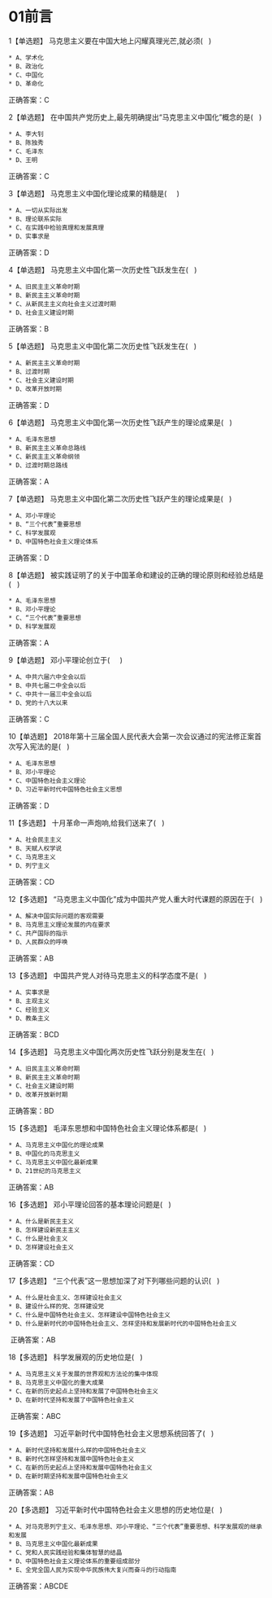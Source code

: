 # 01前言

1【单选题】 马克思主义要在中国大地上闪耀真理光芒,就必须(   )   

    * A、学术化 
    * B、政治化 
    * C、中国化 
    * D、革命化 
正确答案：C   

2【单选题】 在中国共产党历史上,最先明确提出“马克思主义中国化”概念的是(   )   

    * A、李大钊 
    * B、陈独秀 
    * C、毛泽东 
    * D、王明 
正确答案：C   

3【单选题】 马克思主义中国化理论成果的精髓是(     )   

    * A、一切从实际出发 
    * B、理论联系实际 
    * C、在实践中检验真理和发展真理 
    * D、实事求是
正确答案：D   

4【单选题】 马克思主义中国化第一次历史性飞跃发生在(   )   

    * A、旧民主主义革命时期 
    * B、新民主主义革命时期
    * C、从新民主主义向社会主义过渡时期
    * D、社会主义建设时期
正确答案：B   

5【单选题】 马克思主义中国化第二次历史性飞跃发生在(   )   

    * A、新民主主义革命时期 
    * B、过渡时期 
    * C、社会主义建设时期 
    * D、改革开放时期 
正确答案：D   

6【单选题】 马克思主义中国化第一次历史性飞跃产生的理论成果是(   )   

    * A、毛泽东思想 
    * B、新民主主义革命总路线 
    * C、新民主主义革命纲领 
    * D、过渡时期总路线 
正确答案：A   

7【单选题】 马克思主义中国化第二次历史性飞跃产生的理论成果是(   )   

    * A、邓小平理论 
    * B、“三个代表”重要思想 
    * C、科学发展观 
    * D、中国特色社会主义理论体系 
正确答案：D   

8【单选题】 被实践证明了的关于中国革命和建设的正确的理论原则和经验总结是(   )   

    * A、毛泽东思想 
    * B、邓小平理论 
    * C、“三个代表”重要思想 
    * D、科学发展观 
正确答案：A   

9【单选题】 邓小平理论创立于(     )   

    * A、中共六届六中全会以后 
    * B、中共七届二中全会以后 
    * C、中共十一届三中全会以后 
    * D、党的十八大以来 
正确答案：C   

10【单选题】 2018年第十三届全国人民代表大会第一次会议通过的宪法修正案首次写入宪法的是(   )   

    * A、毛泽东思想 
    * B、邓小平理论
    * C、中国特色社会主义理论 
    * D、习近平新时代中国特色社会主义思想 
正确答案：D   

11【多选题】 十月革命一声炮响,给我们送来了(   )   

    * A、社会民主主义 
    * B、天赋人权学说 
    * C、马克思主义
    * D、列宁主义 
正确答案：CD   

12【多选题】 “马克思主义中国化”成为中国共产党人重大时代课题的原因在于(   )   

    * A、解决中国实际问题的客观需要 
    * B、马克思主义理论发展的内在要求 
    * C、共产国际的指示 
    * D、人民群众的呼唤 
正确答案：AB   

13【多选题】 中国共产党人对待马克思主义的科学态度不是(   )   

    * A、实事求是 
    * B、主观主义 
    * C、经验主义 
    * D、教条主义 
正确答案：BCD   

14【多选题】 马克思主义中国化两次历史性飞跃分别是发生在(   )   

    * A、旧民主主义革命时期
    * B、新民主主义革命时期
    * C、社会主义建设时期
    * D、改革开放新时期
正确答案：BD   

15【多选题】 毛泽东思想和中国特色社会主义理论体系都是(   )   

    * A、马克思主义中国化的理论成果
    * B、中国化的马克思主义 
    * C、马克思主义中国化最新成果 
    * D、21世纪的马克思主义
正确答案：AB   

16【多选题】 邓小平理论回答的基本理论问题是(   )   

    * A、什么是新民主主义 
    * B、怎样建设新民主主义 
    * C、什么是社会主义 
    * D、怎样建设社会主义 
正确答案：CD   

17【多选题】 “三个代表”这一思想加深了对下列哪些问题的认识(   )   

    * A、什么是社会主义、怎样建设社会主义 
    * B、建设什么样的党、怎样建设党 
    * C、什么是中国特色社会主义、怎样建设中国特色社会主义 
    * D、什么是新时代的中国特色社会主义、怎样坚持和发展新时代的中国特色社会主义
 正确答案：AB   

18【多选题】 科学发展观的历史地位是(   )   

    * A、马克思主义关于发展的世界观和方法论的集中体现 
    * B、马克思主义中国化的重大成果
    * C、在新的历史起点上坚持和发展了中国特色社会主义
    * D、在新时代坚持和发展了中国特色社会主义
 正确答案：ABC   

19【多选题】 习近平新时代中国特色社会主义思想系统回答了(   )   

    * A、新时代坚持和发展什么样的中国特色社会主义 
    * B、新时代怎样坚持和发展中国特色社会主义
    * C、在新的历史起点上坚持和发展中国特色社会主义
    * D、在新时期坚持和发展中国特色社会主义
正确答案：AB   

20【多选题】 习近平新时代中国特色社会主义思想的历史地位是(   )   

    * A、对马克思列宁主义、毛泽东思想、邓小平理论、“三个代表”重要思想、科学发展观的继承和发展
    * B、马克思主义中国化最新成果
    * C、党和人民实践经验和集体智慧的结晶
    * D、中国特色社会主义理论体系的重要组成部分
    * E、全党全国人民为实现中华民族伟大复兴而奋斗的行动指南
正确答案：ABCDE   


